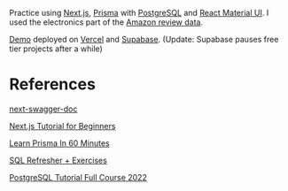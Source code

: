 Practice using [Next.js](https://nextjs.org/), [Prisma](https://nextjs.org/) with [PostgreSQL](https://www.postgresql.org/) and [React Material UI](https://mui.com/). I used the electronics part of the [Amazon review data](http://jmcauley.ucsd.edu/data/amazon/links.html).

[Demo](https://next-prisma-bogdan-pechounov.vercel.app/) deployed on [Vercel](https://vercel.com/) and [Supabase](https://supabase.com/).
(Update: Supabase pauses free tier projects after a while)

# References

[next-swagger-doc](https://www.npmjs.com/package/next-swagger-doc)

[Next.js Tutorial for Beginners](https://www.youtube.com/playlist?list=PLC3y8-rFHvwgC9mj0qv972IO5DmD-H0ZH)

[Learn Prisma In 60 Minutes](https://www.youtube.com/watch?v=RebA5J-rlwg)

[SQL Refresher + Exercises](https://github.com/WebDevSimplified/Learn-SQL)

[PostgreSQL Tutorial Full Course 2022](https://www.youtube.com/watch?v=85pG_pDkITY)
